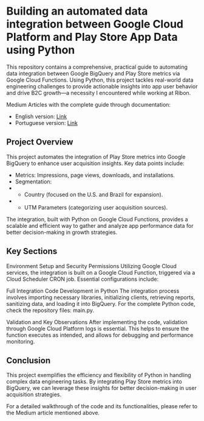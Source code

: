 # Building an automated data integration between Google Cloud Platform and Play Store App Data using Python

This repository contains a comprehensive, practical guide to automating data integration between Google BigQuery and Play Store metrics via Google Cloud Functions. Using Python, this project tackles real-world data engineering challenges to provide actionable insights into app user behavior and drive B2C growth—a necessity I encountered while working at Ribon.

Medium Articles with the complete guide through documentation:
- English version: [Link](https://medium.com/@leofgonzalez/automating-play-store-data-integration-with-bigquery-95bbcb02182f)
- Portuguese version: [Link](https://medium.com/@leofgonzalez/automatizando-a-integra%C3%A7%C3%A3o-de-dados-da-play-store-com-o-bigquery-dbe1ffb26a30)

## Project Overview

This project automates the integration of Play Store metrics into Google BigQuery to enhance user acquisition insights. Key data points include:

- Metrics: Impressions, page views, downloads, and installations.
- Segmentation:
- - Country (focused on the U.S. and Brazil for expansion).
- - UTM Parameters (categorizing user acquisition sources).

The integration, built with Python on Google Cloud Functions, provides a scalable and efficient way to gather and analyze app performance data for better decision-making in growth strategies.

## Key Sections
Environment Setup and Security Permissions
Utilizing Google Cloud services, the integration is built on a Google Cloud Function, triggered via a Cloud Scheduler CRON job. Essential configurations include:

Full Integration Code Development in Python
The integration process involves importing necessary libraries, initializing clients, retrieving reports, sanitizing data, and loading it into BigQuery. For the complete Python code, check the repository files: main.py.

Validation and Key Observations
After implementing the code, validation through Google Cloud Platform logs is essential. This helps to ensure the function executes as intended, and allows for debugging and performance monitoring.

## Conclusion
This project exemplifies the efficiency and flexibility of Python in handling complex data engineering tasks. By integrating Play Store metrics into BigQuery, we can leverage these insights for better decision-making in user acquisition strategies.

For a detailed walkthrough of the code and its functionalities, please refer to the Medium article mentioned above.
